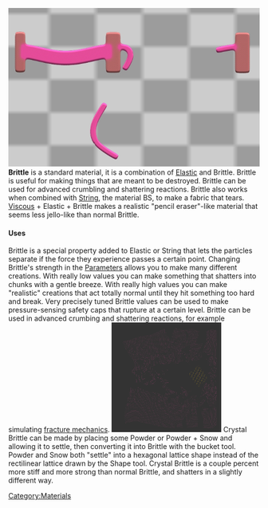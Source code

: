 ![Brittle. Bending, and then, breaking.](/images/Brittle.jpg "fig:Brittle. Bending, and then, breaking.")
**Brittle** is a standard material, it is a combination of [Elastic](/Elastic.md "Elastic") and Brittle. Brittle is useful for making things that are meant to be destroyed. Brittle can be used for advanced crumbling and shattering reactions. Brittle also works when combined with [String](/String.md "String"), the material BS, to make a fabric that tears. [Viscous](/Viscous.md "Viscous") + Elastic + Brittle makes a realistic "pencil eraser"-like material that seems less jello-like than normal Brittle.

#### Uses

Brittle is a special property added to Elastic or String that lets the particles separate if the force they experience passes a certain point. Changing Brittle's strength in the [Parameters](/Parameters.md "Parameters") allows you to make many different creations. With really low values you can make something that shatters into chunks with a gentle breeze. With really high values you can make "realistic" creations that act totally normal until they hit something too hard and break. Very precisely tuned Brittle values can be used to make pressure-sensing safety caps that rupture at a certain level. Brittle can be used in advanced crumbing and shattering reactions, for example simulating [fracture mechanics](https://en.wikipedia.org/wiki/Fracture_mechanics).
<img src="/images/Screen%20Shot%202018-10-09%20at%2012.11.56%20AM.png" title="fig:Crystal Brittle being shattered. Notice the hexagonal arrangement of particles and the slightly different ripping. " width="220" height="220" alt="Crystal Brittle being shattered. Notice the hexagonal arrangement of particles and the slightly different ripping. " />
Crystal Brittle can be made by placing some Powder or Powder + Snow and allowing it to settle, then converting it into Brittle with the bucket tool. Powder and Snow both "settle" into a hexagonal lattice shape instead of the rectilinear lattice drawn by the Shape tool. Crystal Brittle is a couple percent more stiff and more strong than normal Brittle, and shatters in a slightly different way.

[Category:Materials](/CategoryMaterials.md "Category:Materials")

